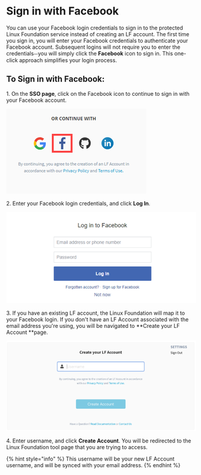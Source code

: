 # Sign in with Facebook

You can use your Facebook login credentials to sign in to the protected Linux Foundation service instead of creating an LF account. The first time you sign in, you will enter your Facebook credentials to authenticate your Facebook account. Subsequent logins will not require you to enter the credentials⏤you will simply click the **Facebook** icon to sign in. This one-click approach simplifies your login process.

## To Sign in with Facebook: <a href="to-log-in-with-facebook" id="to-log-in-with-facebook"></a>

1\. On the **SSO page**, click on the Facebook icon to continue to sign in with your Facebook account.

![Sign in with Facebook](<../../.gitbook/assets/sign in with facebook.png>)

2\.  Enter your Facebook login credentials, and click **Log In**.

![Sign in with Facebook](<../../.gitbook/assets/sign in with facebook (2).png>)

3\. If you have an existing LF account, the Linux Foundation will map it to your Facebook login. If you don't have an LF Account associated with the email address you're using, you will be navigated to **Create your LF Account **page.                                                                                                                                             &#x20;

![](<../../.gitbook/assets/Create LF Account if authenticating via Other.png>)

4\.  Enter username, and click **Create Account**. You will be redirected to the Linux Foundation tool page that you are trying to access.

{% hint style="info" %}
This username will be your new LF Account username, and will be synced with your email address.
{% endhint %}


